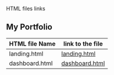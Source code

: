 HTML files links 
## My Portfolio
| HTML file Name | link to the file   |
| ------------- |------------|
| landing.html|[landing.html]( https://github.ncsu.edu/engr-csc342/csc342-2024Spring-namara/blob/main/Homework1/Part1/landing.html)|
| dashboard.html| [dashboard.html](https://github.ncsu.edu/engr-csc342/csc342-2024Spring-namara/blob/main/Homework1/Part2/dashboard.html)| 
